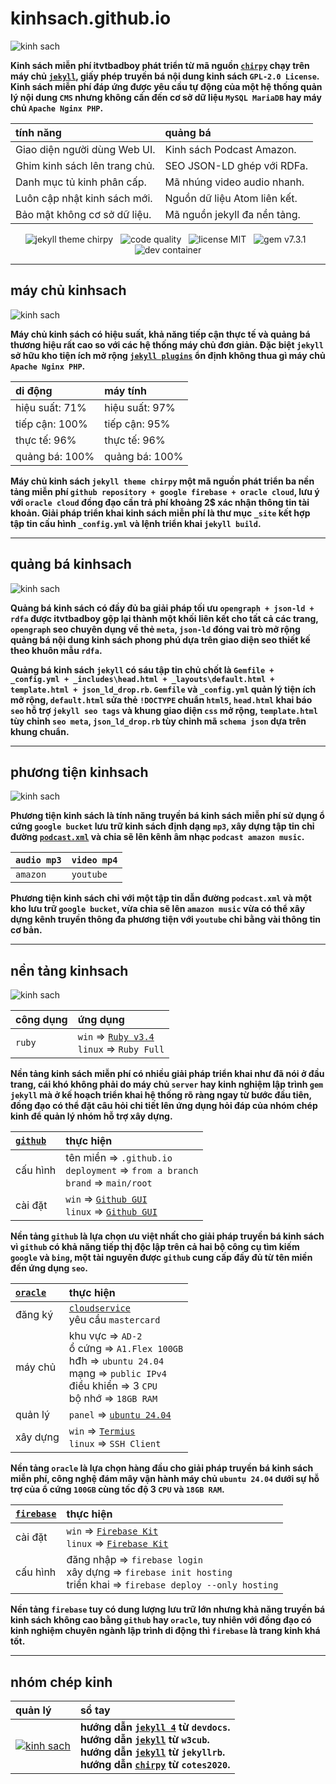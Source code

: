 # kinhsach.github.io

![kinh sach](https://chirpy-img.netlify.app/commons/devices-mockup.png "Kinh sách chirpy theme")

**Kinh sách miễn phí itvtbadboy phát triển từ mã nguồn [`chirpy`](https://github.com/cotes2020/jekyll-theme-chirpy) chạy trên máy chủ [`jekyll`](https://jekyllrb.com/), giấy phép truyền bá nội dung kinh sách `GPL-2.0 License`. Kinh sách miễn phí đáp ứng được yêu cầu tự động của một hệ thống quản lý nội dung `CMS` nhưng không cần đến cơ sở dữ liệu `MySQL MariaDB` hay máy chủ `Apache Nginx PHP`.**

<div align="center">

| tính năng | quảng bá |
|:-----|:-----|
| Giao diện người dùng Web UI. | Kinh sách Podcast Amazon. |
| Ghim kinh sách lên trang chủ. | SEO JSON-LD ghép với RDFa. |
| Danh mục tủ kinh phân cấp. | Mã nhúng video audio nhanh. |
| Luôn cập nhật kinh sách mới. | Nguồn dữ liệu Atom liên kết. |
| Bảo mật không cơ sở dữ liệu. | Mã nguồn jekyll đa nền tảng. |

![jekyll theme chirpy](https://img.shields.io/github/actions/workflow/status/cotes2020/jekyll-theme-chirpy/ci.yml?logo=github)&nbsp;&nbsp;
![code quality](https://img.shields.io/codacy/grade/4e556876a3c54d5e8f2d2857c4f43894?logo=codacy)&nbsp;&nbsp;
![license MIT](https://img.shields.io/github/license/cotes2020/jekyll-theme-chirpy?color=goldenrod)&nbsp;&nbsp;
![gem v7.3.1](https://img.shields.io/gem/v/jekyll-theme-chirpy?&logo=RubyGems&logoColor=ghostwhite&label=gem&color=orange)&nbsp;&nbsp;
![dev container](https://img.shields.io/badge/Dev_Containers-Open-deepskyblue?logo=linuxcontainers)

</div>

<div style="width:55%, padding:30px;"><hr></div>

## máy chủ kinhsach

![kinh sach](https://www.itvtbadboy.io.vn/image/1280/may-chu-kinh-sach.jpg "máy chủ kinh sách")

**Máy chủ kinh sách có hiệu suất, khả năng tiếp cận thực tế và quảng bá thương hiệu rất cao so với các hệ thống máy chủ đơn giản. Đặc biệt `jekyll` sở hữu kho tiện ích mở rộng [`jekyll plugins`](https://github.com/planetjekyll/awesome-jekyll-plugins) ổn định không thua gì máy chủ `Apache Nginx PHP`.**

<div align="center">

| di động | máy tính |
|:-----|:-----|
| hiệu suất: 71% | hiệu suất: 97% |
| tiếp cận: 100% | tiếp cận: 95% |
| thực tế: 96% | thực tế: 96% |
| quảng bá: 100% | quảng bá: 100% |

</div>

**Máy chủ kinh sách `jekyll theme chirpy` một mã nguồn phát triển ba nền tảng miễn phí `github repository + google firebase + oracle cloud`, lưu ý với `oracle cloud` đồng đạo cần trả phí khoảng 2$ xác nhận thông tin tài khoản. Giải pháp triển khai kinh sách miễn phí là thư mục `_site` kết hợp tập tin cấu hình `_config.yml` và lệnh triển khai `jekyll build`.**

<div style="width:55%, padding:30px;"><hr></div>

## quảng bá kinhsach

![kinh sach](https://www.itvtbadboy.io.vn/image/1280/seo-json-rdfa.jpg "quảng bá kinh sách")

**Quảng bá kinh sách có đầy đủ ba giải pháp tối ưu `opengraph + json-ld + rdfa` được itvtbadboy gộp lại thành một khối liên kết cho tất cả các trang, `opengraph` seo chuyên dụng về thẻ `meta`, `json-ld` đóng vai trò mở rộng quảng bá nội dung kinh sách phong phú dựa trên giao diện seo thiết kế theo khuôn mẫu `rdfa`.**

**Quảng bá kinh sách `jekyll` có sáu tập tin chủ chốt là `Gemfile + _config.yml + _includes\head.html + _layouts\default.html + template.html + json_ld_drop.rb`. `Gemfile` và `_config.yml` quản lý tiện ích mở rộng, `default.html` sửa thẻ `!DOCTYPE` chuẩn `html5`, `head.html` khai báo `seo` hỗ trợ `jekyll seo tags` và khung giao diện `css` mở rộng, `template.html` tùy chỉnh `seo meta`, `json_ld_drop.rb` tùy chỉnh mã `schema json` dựa trên khung chuẩn.**

<div style="width:55%, padding:30px;"><hr></div>

## phương tiện kinhsach

![kinh sach](https://www.itvtbadboy.io.vn/image/1280/phuong-tien-kinh-sach.jpg "phương tiện kinh sách")

**Phương tiện kinh sách là tính năng truyền bá kinh sách miễn phí sử dụng ổ cứng `google bucket` lưu trữ kinh sách định dạng `mp3`, xây dựng tập tin chỉ đường [`podcast.xml`](https://www.itvtbadboy.io.vn/podcast.xml) và chia sẽ lên kênh âm nhạc `podcast amazon music`.**

<div align="center">

| `audio mp3` | `video mp4` |
|:-----|:-----|
| `amazon` | `youtube` |

</div>

**Phương tiện kinh sách chỉ với một tập tin dẫn đường `podcast.xml` và một kho lưu trữ `google bucket`, vừa chia sẽ lên `amazon music` vừa có thể xây dựng kênh truyền thông đa phương tiện với `youtube` chỉ bằng vài thông tin cơ bản.**

<div style="width:55%, padding:30px;"><hr></div>

## nền tảng kinhsach

![kinh sach](https://www.itvtbadboy.io.vn/image/1280/oracle-cloud-cpu.jpg "nền tảng kinh sách")

<div align="center">

| công dụng | ứng dụng |
|:-----|:-----|
| `ruby` | `win` => [`Ruby v3.4`](https://github.com/oneclick/rubyinstaller2/releases/download/RubyInstaller-3.4.5-1/rubyinstaller-devkit-3.4.5-1-x64.exe) <br>`linux` => `Ruby Full` |

</div>

**Nền tảng kinh sách miễn phí có nhiều giải pháp triển khai như đã nói ở đầu trang, cái khó không phải do máy chủ `server` hay kinh nghiệm lập trình `gem jekyll` mà ở kế hoạch triển khai hệ thống rõ ràng ngay từ bước đầu tiên, đồng đạo có thể đặt câu hỏi chi tiết lên ứng dụng hỏi đáp của nhóm chép kinh để quản lý nhóm hỗ trợ xây dựng.**

<div align="center">

| [`github`](https://kinhsach.github.io) | thực hiện |
|:-----|:-----|
| cấu hình | tên miền => `.github.io` <br>`deployment` => `from a branch` <br>`brand` => `main/root` |
| cài đặt | `win` => [`Github GUI`](https://desktop.github.com/download) <br>`linux` => [`Github GUI`](https://mirror.mwt.me/shiftkey-desktop/deb/pool/main/g/github-desktop/github-desktop_3.4.12-linux1_amd64.deb) |

</div>

**Nền tảng `github` là lựa chọn ưu việt nhất cho giải pháp truyền bá kinh sách vì `github` có khả năng tiếp thị độc lập trên cả hai bộ công cụ tìm kiếm `google` và `bing`, một tài nguyên được `github` cung cấp đầy đủ từ tên miền đến ứng dụng `seo`.**

<div align="center">

| [`oracle`](https://www.itvtbadboy.io.vn) | thực hiện |
|:-----|:-----|
| đăng ký | [`cloudservice`](https://www.oracle.com/cloud/sign-in.html) <br>yêu cầu `mastercard` |
| máy chủ | khu vực => `AD-2` <br>ổ cứng => `A1.Flex 100GB` <br>hđh => `ubuntu 24.04` <br>mạng => `public IPv4` <br>điều khiển => 3 `CPU` <br>bộ nhớ => `18GB RAM` |
| quản lý | `panel` => [`ubuntu 24.04`](https://www.cloudpanel.io/docs/v2/getting-started/other/) |
| xây dựng | `win` => [`Termius`](https://termi.us/win) <br>`linux` => `SSH Client` |

</div>

**Nền tảng `oracle` là lựa chọn hàng đầu cho giải pháp truyền bá kinh sách miễn phí, công nghệ đám mây vận hành máy chủ `ubuntu 24.04` dưới sự hỗ trợ của ổ cứng `100GB` cùng tốc độ 3 `CPU` và `18GB RAM`.**

<div align="center">

| [`firebase`](https://itvtbadboy-f4257.web.app/) | thực hiện |
|:-----|:-----|
| cài đặt | `win` => [`Firebase Kit`](https://firebase.google.com/docs/cli/) <br>`linux` => [`Firebase Kit`](https://firebase.google.com/docs/cli/) |
| cấu hình | đăng nhập => `firebase login` <br>xây dựng => `firebase init hosting` <br>triển khai => `firebase deploy --only hosting` |

</div>

**Nền tảng `firebase` tuy có dung lượng lưu trữ lớn nhưng khả năng truyền bá kinh sách không cao bằng `github` hay `oracle`, tuy nhiên với đồng đạo có kinh nghiệm chuyên ngành lập trình di động thì `firebase` là trang kinh khá tốt.**

<div style="width:55%, padding:30px;"><hr></div>

## nhóm chép kinh

<div align="center">

| quản lý | sổ tay |
|:-----|:-----|
| [![kinh sach](https://contrib.rocks/image?repo=kinhsach/kinhsach.github.io)](https://www.youtube.com/live_chat?v=vmgpnkjKQC8&embed_domain=itvtbadboy.io.vn "youtube live chat") | **hướng dẫn [`jekyll 4`](https://devdocs.io/jekyll/) từ `devdocs`.** <br>**hướng dẫn [`jekyll`](https://docs.w3cub.com/jekyll/) từ `w3cub`.** <br>**hướng dẫn [`jekyll`](https://jekyllrb.com/docs/) từ `jekyllrb`.** <br>**hướng dẫn [`chirpy`](https://github.com/cotes2020/jekyll-theme-chirpy/wiki) từ `cotes2020`.** |

</div>

